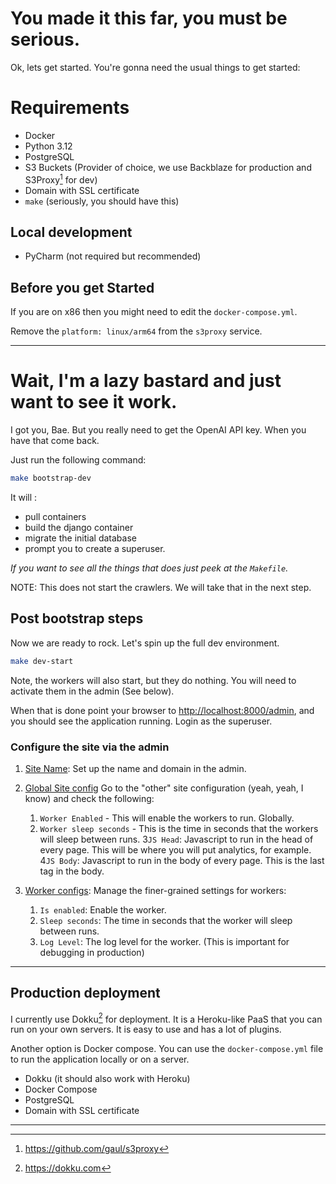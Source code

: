 # You made it this far, you must be serious.

Ok, lets get started. You're gonna need the usual things to get started:

# Requirements

  * Docker
  * Python 3.12
  * PostgreSQL
  * S3 Buckets (Provider of choice, we use Backblaze for production and
    S3Proxy[^1] for dev)
  * Domain with SSL certificate
  * `make` (seriously, you should have this)

[^1]: https://github.com/gaul/s3proxy


## Local development

  * PyCharm (not required but recommended)


## Before you get Started
If you are on x86 then you might need to edit the `docker-compose.yml`.

Remove the `platform: linux/arm64` from the `s3proxy` service.

---

# Wait, I'm a lazy bastard and just want to see it work.

I got you, Bae. But you really need to get the OpenAI API key. When you have
that come back.

Just run the following command:

```bash
make bootstrap-dev
```

It will :
- pull containers
- build the django container
- migrate the initial database
- prompt you to create a superuser.

_If you want to see all the things that does just peek at the `Makefile`._

NOTE: This does not start the crawlers. We will take that in the next step.

## Post bootstrap steps
Now we are ready to rock. Let's spin up the full dev environment.

```bash
make dev-start
```

Note, the workers will also start, but they do nothing. You will need to
activate them in the admin (See below).

When that is done point your browser to
[http://localhost:8000/admin](http://localhost:8000/admin), and you should
see the application running. Login as the superuser.

### Configure the site via the admin

1. [Site Name](http://localhost:8000/admin/sites/site/): Set up the name and
   domain in the admin.

2. [Global Site config](http://localhost:8000/admin/myapp/workerconfiguration/)
   Go to the "other" site configuration (yeah, yeah, I know) and check the
   following:
   1. `Worker Enabled` - This will enable the workers to run. Globally.
   2. `Worker sleep seconds` - This is the time in seconds that the workers
      will sleep between runs.
   3`JS Head`: Javascript to run in the head of every page. This will be
      where you will put analytics, for example.
   4`JS Body`: Javascript to run in the body of every page. This is the
      last tag in the body.
3. [Worker configs](http://localhost:8000/admin/myapp/workerconfiguration/):
   Manage the finer-grained settings for workers:
   1. `Is enabled`: Enable the worker.
   2. `Sleep seconds`: The time in seconds that the worker will sleep between
      runs.
   3. `Log Level`: The log level for the worker. (This is important for
      debugging in production)

---


## Production deployment

I currently use Dokku[^2] for deployment. It is a Heroku-like PaaS that you
can
run on your own servers. It is easy to use and has a lot of plugins.

Another option is Docker compose. You can use the `docker-compose.yml` file to
run the application locally or on a server.

  * Dokku (it should also work with Heroku)
  * Docker Compose
  * PostgreSQL
  * Domain with SSL certificate

 [^2]: https://dokku.com

---
